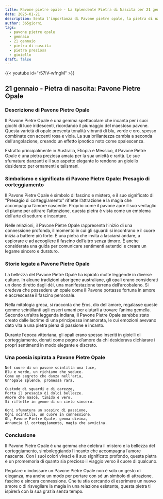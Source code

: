 ```yaml
---
title: Pavone pietre opale - La Splendente Pietra di Nascita per 21 gennaio
date: 2025-01-21
description: Senta l'importanza di Pavone pietre opale, la pietra di nascita di 21 gennaio che simboleggia Presagio di corteggiamento. Lasci che la sua bellezza e il suo significato illuminino la sua giornata.
author: 365giorni
tags:
  - pavone pietre opale
  - gennaio
  - 21 gennaio
  - pietra di nascita
  - pietra preziosa
  - gioiello
draft: false
---
```


{{< youtube id="r57IV-wfngM" >}}

## 21 gennaio - Pietra di nascita: Pavone Pietre Opale

### Descrizione di Pavone Pietre Opale

Il Pavone Pietre Opale è una gemma spettacolare che incanta per i suoi giochi di luce iridescenti, ricordando il piumaggio del maestoso pavone. Questa varietà di opale presenta tonalità vibranti di blu, verde e oro, spesso combinate con accenti rosa e viola. La sua brillantezza cambia a seconda dell’angolazione, creando un effetto ipnotico noto come opalescenza.

Estratto principalmente in Australia, Etiopia e Messico, il Pavone Pietre Opale è una pietra preziosa amata per la sua unicità e rarità. Le sue sfumature danzanti e il suo aspetto elegante lo rendono un gioiello desiderato per ornamenti e talismani.

### Simbolismo e significato di Pavone Pietre Opale: Presagio di corteggiamento

Il Pavone Pietre Opale è simbolo di fascino e mistero, e il suo significato di "Presagio di corteggiamento" riflette l’attrazione e la magia che accompagna l’amore nascente. Proprio come il pavone apre il suo ventaglio di piume per attirare l’attenzione, questa pietra è vista come un emblema dell’arte di sedurre e incantare.

Nelle relazioni, il Pavone Pietre Opale rappresenta l’inizio di una connessione profonda, il momento in cui gli sguardi si incontrano e il cuore inizia a battere più forte. È una pietra che invita a lasciarsi andare, a esplorare e ad accogliere il fascino dell’altro senza timore. È anche considerata una guida per comunicare sentimenti autentici e creare un legame sincero e duraturo.

### Storie legate a Pavone Pietre Opale

La bellezza del Pavone Pietre Opale ha ispirato molte leggende in diverse culture. In alcune tradizioni aborigene australiane, gli opali erano considerati un dono diretto dagli dèi, una manifestazione terrena dell’arcobaleno. Si credeva che possedere un opale come il Pavone portasse fortuna in amore e accrescesse il fascino personale.

Nella mitologia greca, si racconta che Eros, dio dell’amore, regalasse queste gemme scintillanti agli esseri umani per aiutarli a trovare l’anima gemella. Secondo un’altra leggenda indiana, il Pavone Pietre Opale sarebbe stato creato dalle lacrime di una principessa innamorata, le cui emozioni avevano dato vita a una pietra piena di passione e incanto.

Durante l’epoca vittoriana, gli opali erano spesso inseriti in gioielli di corteggiamento, donati come pegno d’amore da chi desiderava dichiarare i propri sentimenti in modo elegante e discreto.

### Una poesia ispirata a Pavone Pietre Opale

```
Nel cuore di un pavone scintilla una luce,  
Blu e verde, un richiamo che seduce.  
Come un segreto che danza nell'aria,  
Un'opale splende, promessa rara.

Custode di sguardi e di carezze,  
Porta il presagio di dolci bellezze.  
Amore che nasce, timido e vero,  
Si riflette in gemme di un cielo sincero.

Ogni sfumatura un sospiro di passione,  
Ogni scintilla, un cuore in connessione.  
Oh, Pavone Pietre Opale, gemma divina,  
Annuncia il corteggiamento, magia che avvicina.
```

### Conclusione

Il Pavone Pietre Opale è una gemma che celebra il mistero e la bellezza del corteggiamento, simboleggiando l’incanto che accompagna l’amore nascente. Con i suoi colori vivaci e il suo significato profondo, questa pietra è un promemoria di quanto sia prezioso il viaggio verso il cuore di qualcuno.

Regalare o indossare un Pavone Pietre Opale non è solo un gesto di eleganza, ma anche un modo per portare con sé un simbolo di attrazione, fascino e sincera connessione. Che tu stia cercando di esprimere un nuovo amore o di risvegliare la magia in una relazione esistente, questa pietra ti ispirerà con la sua grazia senza tempo.